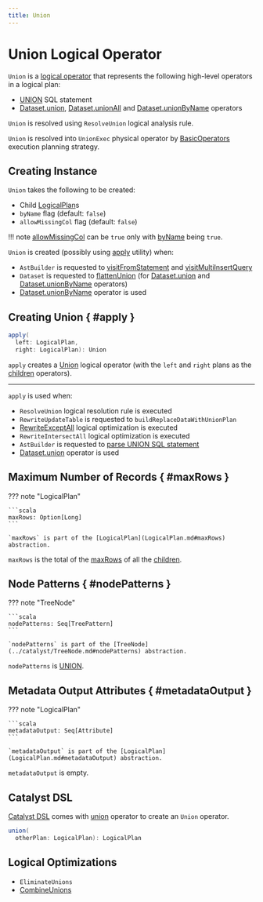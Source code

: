 ```yaml
---
title: Union
---
```


# Union Logical Operator

`Union` is a [logical operator](LogicalPlan.md) that represents the following high-level operators in a logical plan:

* [UNION](../sql/AstBuilder.md#visitSetOperation) SQL statement
* [Dataset.union](../dataset/index.md#union), [Dataset.unionAll](../dataset/index.md#unionAll) and [Dataset.unionByName](../dataset/index.md#unionByName) operators

`Union` is resolved using `ResolveUnion` logical analysis rule.

`Union` is resolved into `UnionExec` physical operator by [BasicOperators](../execution-planning-strategies/BasicOperators.md) execution planning strategy.

## Creating Instance

`Union` takes the following to be created:

* <span id="children"> Child [LogicalPlan](LogicalPlan.md)s
* <span id="byName"> `byName` flag (default: `false`)
* <span id="allowMissingCol"> `allowMissingCol` flag (default: `false`)

!!! note
    [allowMissingCol](#allowMissingCol) can be `true` only with [byName](#byName) being `true`.

`Union` is created (possibly using [apply](#apply) utility) when:

* `AstBuilder` is requested to [visitFromStatement](../sql/AstBuilder.md#visitFromStatement) and [visitMultiInsertQuery](../sql/AstBuilder.md#visitMultiInsertQuery)
* `Dataset` is requested to [flattenUnion](../dataset/index.md#flattenUnion) (for [Dataset.union](../dataset/index.md#union) and [Dataset.unionByName](../dataset/index.md#unionByName) operators)
* [Dataset.unionByName](../dataset/index.md#unionByName) operator is used

## Creating Union { #apply }

```scala
apply(
  left: LogicalPlan,
  right: LogicalPlan): Union
```

`apply` creates a [Union](Union.md) logical operator (with the `left` and `right` plans as the [children](#children) operators).

---

`apply` is used when:

* `ResolveUnion` logical resolution rule is executed
* `RewriteUpdateTable` is requested to `buildReplaceDataWithUnionPlan`
* [RewriteExceptAll](../logical-optimizations/RewriteExceptAll.md) logical optimization is executed
* `RewriteIntersectAll` logical optimization is executed
* `AstBuilder` is requested to [parse UNION SQL statement](../sql/AstBuilder.md#visitSetOperation)
* [Dataset.union](../dataset/index.md#union) operator is used

## Maximum Number of Records { #maxRows }

??? note "LogicalPlan"

    ```scala
    maxRows: Option[Long]
    ```

    `maxRows` is part of the [LogicalPlan](LogicalPlan.md#maxRows) abstraction.

`maxRows` is the total of the [maxRows](LogicalPlan.md#maxRows) of all the [children](#children).

## Node Patterns { #nodePatterns }

??? note "TreeNode"

    ```scala
    nodePatterns: Seq[TreePattern]
    ```

    `nodePatterns` is part of the [TreeNode](../catalyst/TreeNode.md#nodePatterns) abstraction.

`nodePatterns` is [UNION](../catalyst/TreePattern.md#UNION).

## Metadata Output Attributes { #metadataOutput }

??? note "LogicalPlan"

    ```scala
    metadataOutput: Seq[Attribute]
    ```

    `metadataOutput` is part of the [LogicalPlan](LogicalPlan.md#metadataOutput) abstraction.

`metadataOutput` is empty.

## Catalyst DSL

[Catalyst DSL](../catalyst-dsl/index.md) comes with [union](../catalyst-dsl/DslLogicalPlan.md#union) operator to create an `Union` operator.

```scala
union(
  otherPlan: LogicalPlan): LogicalPlan
```

## Logical Optimizations

* `EliminateUnions`
* [CombineUnions](../logical-optimizations/CombineUnions.md)
